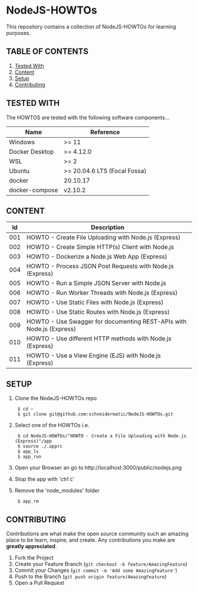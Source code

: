 # NodeJS-HOWTOs
This repository contains a collection of NodeJS-HOWTOs for learning purposes.

## TABLE OF CONTENTS
<ol>
<li><a href="#tested-with">Tested With</a></li>
<li><a href="#content">Content</a></li>
<li><a href="#setup">Setup</a></li>
<li><a href="#contributing">Contributing</a></li>
</ol>

## TESTED WITH
The HOWTOS are tested with the following software components...

Name           | Reference    
-------------- | --------------- 
Windows        | >= 11
Docker Desktop | >= 4.12.0
WSL            | >= 2
Ubuntu         | >= 20.04.6 LTS (Focal Fossa)
docker         | 20.10.17
docker-compose | v2.10.2

## CONTENT
Id  | Description                                                          
----|----------------------------------------------------------------------
001 | HOWTO - Create File Uploading with Node.js (Express)                 
002 | HOWTO - Create Simple HTTP(s) Client with Node.js                    
003 | HOWTO - Dockerize a Node.js Web App (Express)
004 | HOWTO - Process JSON Post Requests with Node.js (Express)
005 | HOWTO - Run a Simple JSON Server with Node.js
006 | HOWTO - Run Worker Threads with Node.js (Express)
007 | HOWTO - Use Static Files with Node.js (Express)
008 | HOWTO - Use Static Routes with Node.js (Express)
009 | HOWTO - Use Swagger for documenting REST-APIs with Node.js (Express)
010 | HOWTO - Use different HTTP methods with Node.js (Express)
011 | HOWTO - Use a View Engine (EJS) with Node.js (Express)

## SETUP
1. Clone the NodeJS-HOWTOs repo

        $ cd ~
        $ git clone git@github.com:schneidermatic/NodeJS-HOWTOs.git

2. Select one of the HOWTOs i.e. 

        $ cd NodeJS-HOWTOs/"HOWTO - Create a File Uploading with Node.js (Express)"/app
        $ source ./.apprc
        $ app_ls
        $ app_run

3. Open your Browser an go to http://localhost:3000/public/nodejs.png

4. Stop the app with 'ctrl c' 

5. Remove the 'node_modules' folder 

        $ app_rm

## CONTRIBUTING
Contributions are what make the open source community such an amazing place to be learn, inspire, and create. Any contributions you make are **greatly appreciated**.

1. Fork the Project
2. Create your Feature Branch (`git checkout -b feature/AmazingFeature`)
3. Commit your Changes (`git commit -m 'Add some AmazingFeature'`)
4. Push to the Branch (`git push origin feature/AmazingFeature`)
5. Open a Pull Request

